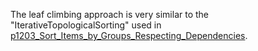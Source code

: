 The leaf climbing approach is very similar to the "IterativeTopologicalSorting" used in [p1203_Sort_Items_by_Groups_Respecting_Dependencies](https://github.com/genxium/Leetcode/tree/master/p1203_Sort_Items_by_Groups_Respecting_Dependencies).
